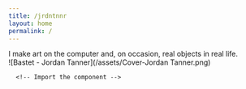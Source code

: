 ```yaml
---
title: /jrdntnnr
layout: home
permalink: /
---
```

I make art on the computer and, on occasion, real objects in real life.
<br/>
![Bastet - Jordan Tanner](/assets/Cover-Jordan Tanner.png)
      
      <!-- Import the component -->
<script type="module" src="https://unpkg.com/@google/model-viewer/dist/model-viewer.js"></script>
<script nomodule src="https://unpkg.com/@google/model-viewer/dist/model-viewer-legacy.js"></script>
<!-- Use it like any other HTML element -->
<model-viewer src="assets/Astronaut.glb" alt="A 3D model of an astronaut" auto-rotate camera-controls></model-viewer>
      
